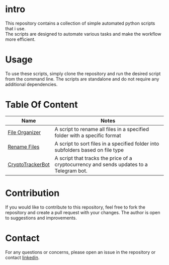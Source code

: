# intro
This repository contains a collection of simple automated python scripts that i use.  
The scripts are designed to automate various tasks and make the workflow more efficient.

# Usage
To use these scripts, simply clone the repository and run the desired script from the command line. The scripts are standalone and do not require any additional dependencies.

# Table Of Content
| Name  |    Notes  |
|--|--|
|[File Organizer](File-Organizer)|  A script to rename all files in a specified folder with a specific format |
|[Rename Files](Rename-Files)| A script to sort files in a specified folder into subfolders based on file type|
|[CryptoTrackerBot](CryptoTrackerBot)|A script that tracks the price of a cryptocurrency and sends updates to a Telegram bot.|

    
# Contribution
If you would like to contribute to this repository, feel free to fork the repository and create a pull request with your changes. The author is open to suggestions and improvements.

# Contact
For any questions or concerns, please open an issue in the repository or contact [linkedin](https://www.linkedin.com/in/aliel-sheikh/).
